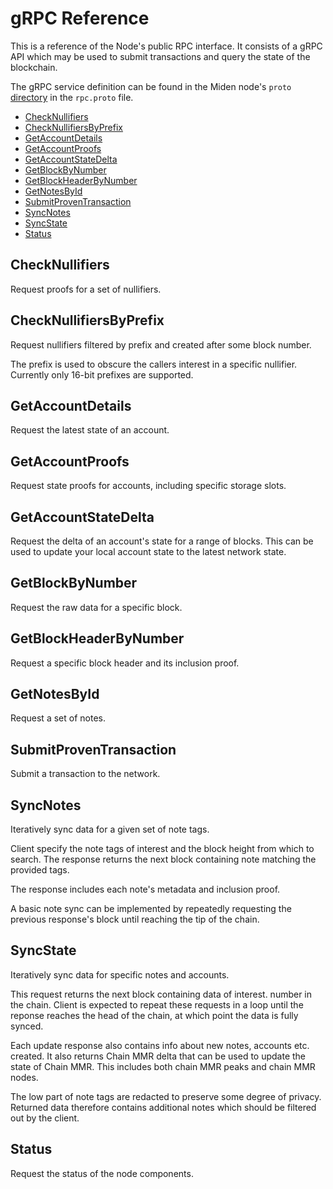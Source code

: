 # gRPC Reference

This is a reference of the Node's public RPC interface. It consists of a gRPC API which may be used to submit
transactions and query the state of the blockchain.

The gRPC service definition can be found in the Miden node's `proto`
[directory](https://github.com/0xMiden/miden-node/tree/main/proto) in the `rpc.proto` file.

<!--toc:start-->

- [CheckNullifiers](#checknullifiers)
- [CheckNullifiersByPrefix](#checknullifiersbyprefix)
- [GetAccountDetails](#getaccountdetails)
- [GetAccountProofs](#getaccountproofs)
- [GetAccountStateDelta](#getaccountstatedelta)
- [GetBlockByNumber](#getblockbynumber)
- [GetBlockHeaderByNumber](#getblockheaderbynumber)
- [GetNotesById](#getnotesbyid)
- [SubmitProvenTransaction](#submitproventransaction)
- [SyncNotes](#syncnotes)
- [SyncState](#syncstate)
- [Status](#status)

<!--toc:end-->

## CheckNullifiers

Request proofs for a set of nullifiers.

## CheckNullifiersByPrefix

Request nullifiers filtered by prefix and created after some block number.

The prefix is used to obscure the callers interest in a specific nullifier. Currently only 16-bit prefixes are
supported.

## GetAccountDetails

Request the latest state of an account.

## GetAccountProofs

Request state proofs for accounts, including specific storage slots.

## GetAccountStateDelta

Request the delta of an account's state for a range of blocks. This can be used to update your local account state to
the latest network state.

## GetBlockByNumber

Request the raw data for a specific block.

## GetBlockHeaderByNumber

Request a specific block header and its inclusion proof.

## GetNotesById

Request a set of notes.

## SubmitProvenTransaction

Submit a transaction to the network.

## SyncNotes

Iteratively sync data for a given set of note tags.

Client specify the note tags of interest and the block height from which to search. The response returns the next block
containing note matching the provided tags.

The response includes each note's metadata and inclusion proof.

A basic note sync can be implemented by repeatedly requesting the previous response's block until reaching the tip of
the chain.

## SyncState

Iteratively sync data for specific notes and accounts.

This request returns the next block containing data of interest. number in the chain. Client is expected to repeat these
requests in a loop until the reponse reaches the head of the chain, at which point the data is fully synced.

Each update response also contains info about new notes, accounts etc. created. It also returns Chain MMR delta that can
be used to update the state of Chain MMR. This includes both chain MMR peaks and chain MMR nodes.

The low part of note tags are redacted to preserve some degree of privacy. Returned data therefore contains additional
notes which should be filtered out by the client.

## Status

Request the status of the node components.
